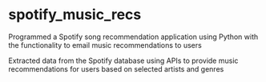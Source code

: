# spotify_music_recs

Programmed a Spotify song recommendation application using Python with the functionality to email music recommendations to users

Extracted data from the Spotify database using APIs to provide music recommendations for users based on selected artists and genres
